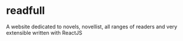 # readfull
A website dedicated to novels, novellist, all ranges of readers and very extensible written with ReactJS
